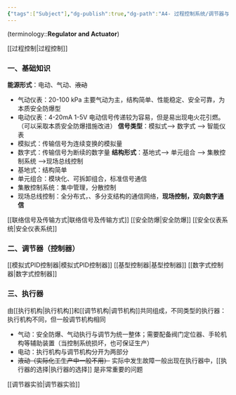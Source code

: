 ```yaml
---
{"tags":["Subject"],"dg-publish":true,"dg-path":"A4- 过程控制系统/调节器与执行器/调节器与执行器.md","dg-pinned":true,"permalink":"/A4- 过程控制系统/调节器与执行器/调节器与执行器/","pinned":true,"dgPassFrontmatter":true,"noteIcon":"","created":"2024-10-15T14:14:30.000+08:00","updated":"2025-04-19T11:02:10.392+08:00"}
---
```


(terminology::**Regulator and Actuator**)

[[过程控制\|过程控制]]
### 一、基础知识
**能源形式**：电动、气动、~~液动~~
- 气动仪表：20-100 kPa  主要气动为主，结构简单、性能稳定、安全可靠，为本质安全防爆型
- 电动仪表：4-20mA  1-5V  电动信号传递较为容易，但是易出现电火花引燃。（可以采取本质安全防爆措施改进）
**信号类型**：模拟式--> 数字式 --> 智能仪表
- 模拟式：传输信号为连续变换的模拟量
- 数字式：传输信号为断续的数字量
**结构形式**：基地式--> 单元组合  -->  集散控制系统 -->现场总线控制
- 基地式：结构简单
- 单元组合：模块化、可拆卸组合，标准信号通信
- 集散控制系统：集中管理，分散控制
- 现场总线控制：全分布式，、多分支结构的通信网络，**现场控制，双向数字通信**

[[联络信号及传输方式\|联络信号及传输方式]]
[[安全防爆\|安全防爆]]
[[安全仪表系统\|安全仪表系统]]
### 二、调节器（控制器）
[[模拟式PID控制器\|模拟式PID控制器]]
[[基型控制器\|基型控制器]]
[[数字式控制器\|数字式控制器]]

### 三、执行器
由[[执行机构\|执行机构]]和[[调节机构\|调节机构]]共同组成，不同类型的执行器：执行机构不同，但一般调节机构相同
- 气动：安全防爆、气动执行与调节为统一整体；需要配备阀门定位器、手轮机构等辅助装置（当控制系统损坏，也可保证生产）
- 电动：执行机构与调节机构分开为两部分
- ~~液动（实际化工生产中一般不用）~~
实际中发生故障一般出现在执行器中，[[执行器的选择\|执行器的选择]] 是非常重要的问题

[[调节器实验\|调节器实验]]


